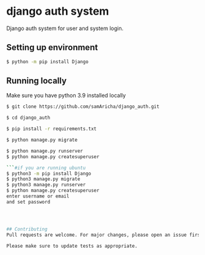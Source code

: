 # django auth system

Django auth system for user and system login.

## Setting up environment

```bash
$ python -m pip install Django
```


## Running locally

Make sure you have python 3.9 installed locally

```bash
$ git clone https://github.com/samAricha/django_auth.git

$ cd django_auth

$ pip install -r requirements.txt

$ python manage.py migrate

$ python manage.py runserver
$ python manage.py createsuperuser

```#if you are running ubuntu
$ python3 -m pip install Django
$ python3 manage.py migrate
$ python3 manage.py runserver
$ python manage.py createsuperuser
enter username or email
and set password




## Contributing
Pull requests are welcome. For major changes, please open an issue first to discuss what you would like to change.

Please make sure to update tests as appropriate.
